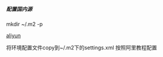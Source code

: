 ##### 配置国内源

mkdir ~/.m2 -p 

[aliyun](https://developer.aliyun.com/mirror/maven?spm=a2c6h.13651102.0.0.3e221b11yDYqou)

将环境配置文件copy到~/.m2下的settings.xml
按照阿里教程配置
